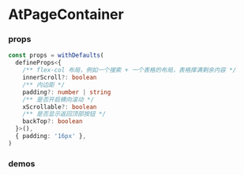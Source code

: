 # AtPageContainer

### props

```ts
const props = withDefaults(
  defineProps<{
    /** flex-col 布局，例如一个搜索 + 一个表格的布局，表格撑满剩余内容 */
    innerScroll?: boolean
    /** 内边距 */
    padding?: number | string
    /** 是否开启横向滚动 */
    xScrollable?: boolean
    /** 是否显示返回顶部按钮 */
    backTop?: boolean
  }>(),
  { padding: '16px' },
)
```

### demos

<demo src="../examples/at-page-container/basic.vue"></demo>
<demo src="../examples/at-page-container/inner-scroll.vue"></demo>
